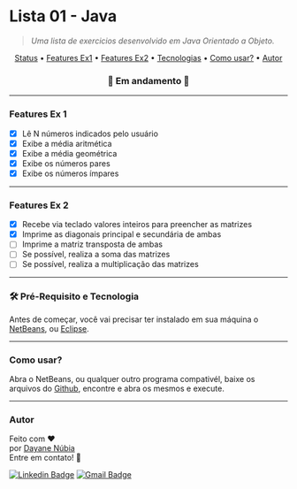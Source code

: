 # Lista 01 - Java
>  *Uma lista de exercicios desenvolvido em Java Orientado a Objeto.*

<p align="center">
 <a href="#status">Status</a> • 
 <a href="#features1"> Features Ex1</a> • 
 <a href="#features2"> Features Ex2</a> • 
 <a href="#requisito">Tecnologias</a> • 
 <a href="#use">Como usar?</a> • 
 <a href="#autor">Autor</a>
</p>

<h3 align="center" <a name="status"></a> 
    🚧  Em andamento  🚧
</h3>

<hr>

<h3 aling="right" <a name="features1"></a> 
     Features Ex 1
</h3>

- [x] Lê N números indicados pelo usuário
- [x] Exibe a média aritmética
- [x] Exibe a média geométrica
- [x] Exibe os números pares
- [x] Exibe os números ímpares 

<hr>

<h3 aling="right" <a name="features2"></a> 
     Features Ex 2
</h3>

- [x] Recebe via teclado valores inteiros para preencher as matrizes
- [x] Imprime as diagonais principal e secundária de ambas
- [ ] Imprime a matriz transposta de ambas
- [ ] Se possível, realiza a soma das matrizes
- [ ] Se possível, realiza a multiplicação das matrizes

<hr>

<h3 aling="right" <a name="requisito"></a>
  🛠 Pré-Requisito e Tecnologia 
</h3>

Antes de começar, você vai precisar ter instalado em sua máquina o [NetBeans](https://netbeans.apache.org/download/nb125/nb125.html), ou [Eclipse](https://www.eclipse.org/downloads/).

<hr>

<h3 aling="right" <a name="use"></a>
   Como usar?
</h3>

Abra o NetBeans, ou qualquer outro programa compativél, baixe os arquivos do [Github](https://github.com/dayanenubia/pilhaJava.git), encontre e abra os mesmos e execute.

<hr>

<h3 aling="right" <a name="autor"></a>
   Autor
</h3>

Feito com ❤️</br> 
por <a href="https://github.com/dayanenubia/dayanenubia.git" > Dayane Núbia </a> </br> 
Entre em contato! 👋

[![Linkedin Badge](https://img.shields.io/badge/-DayaneNubia-blue?style=flat-square&logo=Linkedin&logoColor=white&link=https://www.linkedin.com/in/dayane-n%C3%BAbia-862a35234/)](https://www.linkedin.com/in/dayane-n%C3%BAbia-862a35234/) 
[![Gmail Badge](https://img.shields.io/badge/-dayane.nubia67@gmail.com-c14438?style=flat-square&logo=Gmail&logoColor=white&link=dayane.nubia67@gmail.com)](dayane.nubia67@gmail.com)
